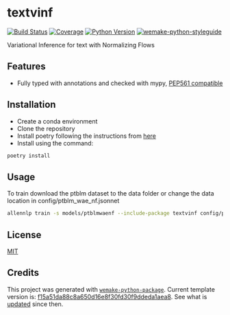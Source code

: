 # textvinf

[![Build Status](https://travis-ci.com/uwaterloo.ca/textvinf.svg?branch=master)](https://travis-ci.com/uwaterloo.ca/textvinf)
[![Coverage](https://coveralls.io/repos/github/uwaterloo.ca/textvinf/badge.svg?branch=master)](https://coveralls.io/github/uwaterloo.ca/textvinf?branch=master)
[![Python Version](https://img.shields.io/pypi/pyversions/textvinf.svg)](https://pypi.org/project/textvinf/)
[![wemake-python-styleguide](https://img.shields.io/badge/style-wemake-000000.svg)](https://github.com/wemake-services/wemake-python-styleguide)

Variational Inference for text with Normalizing Flows


## Features

- Fully typed with annotations and checked with mypy, [PEP561 compatible](https://www.python.org/dev/peps/pep-0561/)


## Installation
- Create a conda environment
- Clone the repository
- Install poetry following the instructions from [here](https://github.com/python-poetry/poetry)
- Install using the command:

```bash
poetry install
```

## Usage

To train download the ptblm dataset to the data folder or change the data location in config/ptblm_wae_nf.jsonnet

```bash
allennlp train -s models/ptblmwaenf --include-package textvinf config/ptblm_wae_nf.jsonnet
```

## License

[MIT](https://github.com/uwaterloo.ca/textvinf/blob/master/LICENSE)


## Credits

This project was generated with [`wemake-python-package`](https://github.com/wemake-services/wemake-python-package). Current template version is: [f15a51da88c8a650d16e8f30fd30f9ddeda1aea8](https://github.com/wemake-services/wemake-python-package/tree/f15a51da88c8a650d16e8f30fd30f9ddeda1aea8). See what is [updated](https://github.com/wemake-services/wemake-python-package/compare/f15a51da88c8a650d16e8f30fd30f9ddeda1aea8...master) since then.
